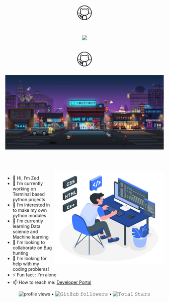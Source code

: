 <h1 align="center">
  <a>
    <img width="50px" src="https://github.com/ZedUnknown/ZedUnknown/blob/main/Assets/gif/github.gif" />
  </a>

  <a><img src="https://readme-typing-svg.herokuapp.com?font=Noto+Sans+Japanese&size=35&duration=3500&pause=3000&color=AE2828&center=true&vCenter=true&width=500&height=40&lines=%E3%81%93%E3%82%93%E3%81%AB%E3%81%A1%E3%81%AF%E3%83%97%E3%83%AD%E3%82%B0%E3%83%A9%E3%83%9E%E3%83%BC+!" /></a>

  <a>
    <img width="50px" src="https://github.com/ZedUnknown/ZedUnknown/blob/main/Assets/gif/github.gif" />
 </a>
 
</h1>

<p align="center">
<img width="830px" src="https://github.com/ZedUnknown/ZedUnknown/blob/main/Assets/png/banner-resized.png" />
</p align="center">

<br/>
<br/>
<br/>

<a>
    <img align="right" width="350px" height="295" src="https://github.com/ZedUnknown/ZedUnknown/blob/main/Assets/gif/programmer.gif" />
</a>

- 👋 Hi, I’m Zed
- 🔭 I’m currently working on Terminal based python projects
- 👀 I’m interested in to make my own python modules
- 📕 I'm currently learning Data science and Machine learning
- 🤝 I'm looking to collaborate on Bug hunting
- 🤔 I'm looking for help with my coding problems!
- ⚡ Fun fact : I'm alone
- 📫 How to reach me: [Developer Portal](**coding.developerportal@gmail.com**)

<p align="center">
  <img alt = "profile views" src="https://komarev.com/ghpvc/?username=ZedUnknown&style=flat&color=brightgreen"> •
  <img alt="𝙶𝚒𝚝𝙷𝚞𝚋 𝚏𝚘𝚕𝚕𝚘𝚠𝚎𝚛𝚜" src="https://img.shields.io/github/followers/ZedUnknown?label=Followers&style=social"> •   
  <img src="https://img.shields.io/github/stars/ZedUnknown?label=Stars" alt="𝚃𝚘𝚝𝚊𝚕 𝚂𝚝𝚊𝚛𝚜">
</p>
